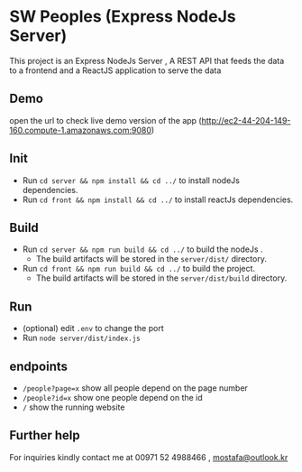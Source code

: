 # SW Peoples (Express NodeJs Server)

This project is an Express NodeJs Server ,
A REST API that feeds the data to a frontend
and a ReactJS application to serve the data

## Demo

open the url to check live demo version of the app (http://ec2-44-204-149-160.compute-1.amazonaws.com:9080)

## Init

- Run `cd server && npm install && cd ../` to install nodeJs dependencies.
- Run `cd front && npm install && cd ../` to install reactJs dependencies.

## Build

- Run `cd server && npm run build && cd ../` to build the nodeJs .
  - The build artifacts will be stored in the `server/dist/` directory.
- Run `cd front && npm run build && cd ../` to build the project.
  - The build artifacts will be stored in the `server/dist/build` directory.

## Run

- (optional) edit `.env` to change the port
- Run `node server/dist/index.js`

## endpoints

- `/people?page=x` show all people depend on the page number
- `/people?id=x` show one people depend on the id
- `/` show the running website

## Further help

For inquiries kindly contact me at 00971 52 4988466 , mostafa@outlook.kr
